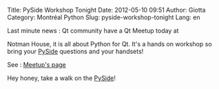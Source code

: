 Title: PySide Workshop Tonight
Date: 2012-05-10 09:51
Author: Giotta
Category: Montréal Python
Slug: pyside-workshop-tonight
Lang: en

<!--:en-->Last minute news : Qt community have a Qt Meetup today at
Notman House, it is all about Python for Qt. It's a hands on workshop so
bring your [PySide][] questions and your handsets!

See : [Meetup's page][]

Hey honey, take a walk on the [PySide][]!<!--:-->

  [PySide]: http://www.pyside.org/
  [Meetup's page]: http://www.meetup.com/QtEverywhere/Montreal-CA/693882/
